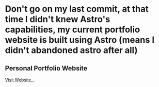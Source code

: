 # Don't go on my last commit, at that time I didn't knew Astro's capabilities, my current portfolio website is built using Astro (means I didn't abandoned astro after all)

## Personal Portfolio Website

[Visit Website...](https://kruz.me)
